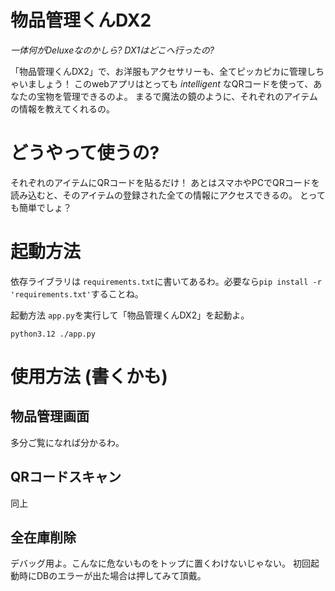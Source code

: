 # 物品管理くんDX2

*一体何がDeluxeなのかしら? DX1はどこへ行ったの?*


「物品管理くんDX2」で、お洋服もアクセサリーも、全てピッカピカに管理しちゃいましょう！
このwebアプリはとっても _intelligent_ なQRコードを使って、あなたの宝物を管理できるのよ。
まるで魔法の鏡のように、それぞれのアイテムの情報を教えてくれるの。

# どうやって使うの?

それぞれのアイテムにQRコードを貼るだけ！
あとはスマホやPCでQRコードを読み込むと、そのアイテムの登録された全ての情報にアクセスできるの。
とっても簡単でしょ？

# 起動方法

依存ライブラリは
`requirements.txt`に書いてあるわ。必要なら`pip install -r 'requirements.txt'`することね。

起動方法
`app.py`を実行して「物品管理くんDX2」を起動よ。
```
python3.12 ./app.py
```

# 使用方法 (書くかも)

## 物品管理画面
多分ご覧になれば分かるわ。

## QRコードスキャン
同上

## 全在庫削除
デバッグ用よ。こんなに危ないものをトップに置くわけないじゃない。
初回起動時にDBのエラーが出た場合は押してみて頂戴。
